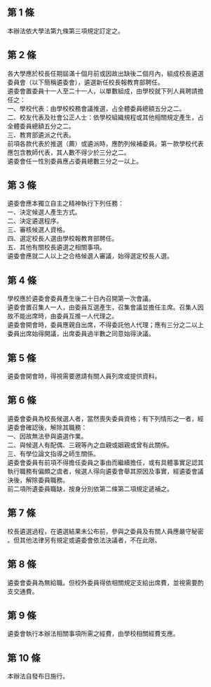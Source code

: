 第 1 條
-------
本辦法依大學法第九條第三項規定訂定之。

第 2 條
-------
各大學應於校長任期屆滿十個月前或因故出缺後二個月內，組成校長遴選  
委員會（以下簡稱遴委會），遴選新任校長報教育部聘任。  
遴委會置委員十一人至二十一人，以單數組成，由學校就下列人員聘請擔  
任之：  
一、學校代表：由學校校務會議推選，占全體委員總額五分之二。  
二、校友代表及社會公正人士：依學校組織規程或其他相關規定產生，占  
    全體委員總額五分之二。  
三、教育部遴派之代表。  
前項各款代表於推選（薦）或遴派時，應酌列候補委員。第一款學校代表  
應包含教師代表，其人數不得少於三分之二。  
遴委會任一性別委員應占委員總數三分之一以上。

第 3 條
-------
遴委會應本獨立自主之精神執行下列任務：  
一、決定候選人產生方式。  
二、決定遴選程序。  
三、審核候選人資格。  
四、選定校長人選由學校報教育部聘任。  
五、其他有關校長遴選之相關事項。  
遴委會應就二人以上之合格候選人審議，始得選定校長人選。

第 4 條
-------
學校應於遴委會委員產生後二十日內召開第一次會議。  
遴委會置召集人一人，由委員互選產生，召集會議並擔任主席。召集人因  
故不能出席時，由委員互推一人代理之。  
遴委會開會時，委員應親自出席，不得委託他人代理；應有三分之二以上  
委員出席始得開議，出席委員過半數之同意始得決議。

第 5 條
-------
遴委會開會時，得視需要邀請有關人員列席或提供資料。

第 6 條
-------
遴委會委員為校長候選人者，當然喪失委員資格；有下列情形之一者，經  
遴委會確認後，解除其職務：  
一、因故無法參與遴選作業。  
二、與候選人有配偶、三親等內之血親或姻親或曾有此關係。  
三、有學位論文指導之師生關係。  
遴委會委員有前項不得擔任委員之事由而繼續擔任，或有具體事實足認其  
執行職務有偏頗之虞者，候選人得向遴委會舉其原因及事實，經遴委會議  
決後，解除委員職務。  
前二項所遺委員職缺，按身分別依第二條第二項規定遞補之。

第 7 條
-------
校長遴選過程，在遴選結果未公布前，參與之委員及有關人員應嚴守秘密  
。但其他法律另有規定或遴委會依法決議者，不在此限。

第 8 條
-------
遴委會委員為無給職。但校外委員得依相關規定支給出席費，並視需要酌  
支交通費。

第 9 條
-------
遴委會執行本辦法相關事項所需之經費，由學校相關經費支應。

第 10 條
--------
本辦法自發布日施行。

